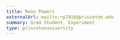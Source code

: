 ```yaml
---
title: Rose Powers
externalUrl: mailto:rp7916@princeton.edu
summary: Grad Student, Experiment
type: princetonuniversity
---
```

